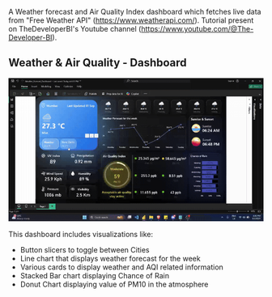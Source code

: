 A Weather forecast and Air Quality Index dashboard which fetches live data from "Free Weather API" (https://www.weatherapi.com/). Tutorial present on TheDeveloperBI's Youtube channel (https://www.youtube.com/@The-Developer-BI). 

## Weather & Air Quality - Dashboard 
![Dashboard Demo](screenshots/dashboard_vid.gif) 

This dashboard includes visualizations like: 
- Button slicers to toggle between Cities
- Line chart that displays weather forecast for the week
- Various cards to display weather and AQI related information
- Stacked Bar chart displaying Chance of Rain
- Donut Chart displaying value of PM10 in the atmosphere
